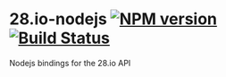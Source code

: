 28.io-nodejs [![NPM version](https://badge.fury.io/js/28.io-nodejs.svg)](http://badge.fury.io/js/28.io-nodejs) [![Build Status](https://travis-ci.org/28msec/28.io-nodejs.svg)](https://travis-ci.org/28msec/28.io-nodejs)
============

Nodejs bindings for the 28.io API
